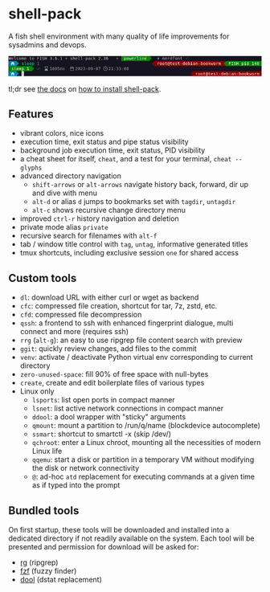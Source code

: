 # shell-pack
A fish shell environment with many quality of life improvements for sysadmins and devops.

![nerdlevel 3](docs/images/nerdlevel-3.png)

tl;dr see [the docs](docs/index.md) on [how to install shell-pack](docs/installation.md).

## Features
 * vibrant colors, nice icons
 * execution time, exit status and pipe status visibility
 * background job execution time, exit status, PID visibility
 * a cheat sheet for itself, ```cheat```, and a test for your terminal, ```cheat --glyphs```
 * advanced directory navigation
   * `shift-arrows` or `alt-arrows` navigate history back, forward, dir up and dive with menu
   * `alt-d` or alias `d` jumps to bookmarks set with `tagdir`, `untagdir`
   * `alt-c` shows recursive change directory menu
 * improved `ctrl-r` history navigation and deletion
 * private mode alias `private`
 * recursive search for filenames with `alt-f`
 * tab / window title control with ```tag```, ```untag```, informative generated titles
 * tmux shortcuts, including exclusive session ```one``` for shared access

## Custom tools
 * `dl`: download URL with either curl or wget as backend
 * `cfc`: compressed file creation, shortcut for tar, 7z, zstd, etc.
 * `cfd`: compressed file decompression
 * `qssh`: a frontend to ssh with enhanced fingerprint dialogue, multi connect and more (requires ssh)
 * `rrg` (`alt-g`): an easy to use ripgrep file content search with preview
 * `ggit`: quickly review changes, add files to the commit
 * `venv`: activate / deactivate Python virtual env corresponding to current directory
 * `zero-unused-space`: fill 90% of free space with null-bytes
 * `create`, create and edit boilerplate files of various types
 * Linux only
   * `lsports`: list open ports in compact manner
   * `lsnet`: list active network connections in compact manner
   * `ddool`: a dool wrapper with "sticky" arguments
   * `qmount`: mount a partition to /run/q/name (blockdevice autocomplete)
   * `ssmart`: shortcut to smartctl -x (skip /dev/)
   * `qchroot`: enter a Linux chroot, mounting all the necessities of modern Linux life
   * `qqemu`: start a disk or partition in a temporary VM without modifying the disk or network connectivity
   * `@`: ad-hoc ```atd``` replacement for executing commands at a given time as if typed into the prompt

## Bundled tools
On first startup, these tools will be downloaded and installed into a dedicated directory if not readily available
on the system. Each tool will be presented and permission
for download will be asked for:
 * [rg](https://github.com/BurntSushi/ripgrep) (ripgrep)
 * [fzf](https://github.com/junegunn/fzf) (fuzzy finder)
 * [dool](https://github.com/scottchiefbaker/dool) (dstat replacement)
